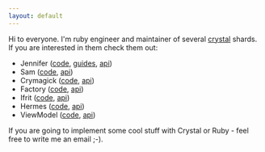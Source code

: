 ```yaml
---
layout: default
---
```

Hi to everyone. I'm ruby engineer and maintainer of several [crystal](https://crystal-lang.org/) shards. If you are interested in them check them out:

- Jennifer ([code](https://github.com/imdrasil/jennifer.cr), [guides](./jennifer.cr/docs), [api](./jennifer.cr/versions))
- Sam ([code](https://github.com/imdrasil/sam.cr), [api](./sam.cr/versions))
- Crymagick ([code](https://github.com/imdrasil/crymagick), [api](./crymagick/versions))
- Factory ([code](https://github.com/imdrasil/factory), [api](./factory/versions))
- Ifrit ([code](https://github.com/imdrasil/ifrit), [api](./ifrit/versions))
- Hermes ([code](https://github.com/imdrasil/hermes.cr), [api](./hermes.cr/versions))
- ViewModel ([code](https://github.com/imdrasil/view_model.cr), [api](./view_model.cr/versions))

If you are going to implement some cool stuff with Crystal or Ruby - feel free to write me an email ;-).